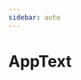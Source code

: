```yaml
---
sidebar: auto
---
```



# AppText
<script setup>
import AppTextPlayground from './TestPlayground.vue'
</script>

<AppTextPlayground />

